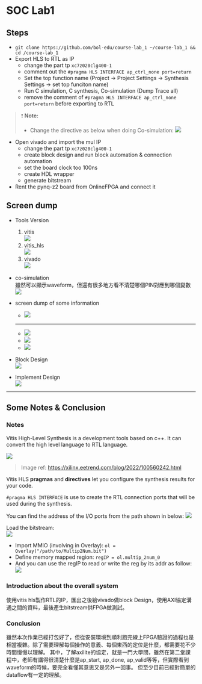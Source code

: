 # SOC Lab1

## Steps

- `git clone https://github.com/bol-edu/course-lab_1 ~/course-lab_1 && cd /course-lab_1`
- Export HLS to RTL as IP
    - change the part tp `xc7z020clg400-1`
    - comment out the `#pragma HLS INTERFACE ap_ctrl_none port=return`
    - Set the top function name (Project -> Project Settings -> Synthesis Settings -> set top funciton name)
    - Run C simulation, C synthesis, Co-simulation (Dump Trace all)
    - remove the comment of `#pragma HLS INTERFACE ap_ctrl_none port=return` before exporting to RTL

> :exclamation: **Note:** 
> - Change the directive as below when doing Co-simulation:
> ![](./images/1.png)

- Open vivado and import the mul IP
    - change the part tp `xc7z020clg400-1`
    - create block design and run block automation & connection automation
    - set the board clock too 100ns
    - create HDL wrapper
    - generate bitstream
- Rent the pynq-z2 board from OnlineFPGA and connect it

## Screen dump

- Tools Version
    1. vitis  
    ![](./images/2.png)
    2. vitis_hls  
    ![](./images/3.png)
    3. vivado  
    ![](./images/4.png)
- co-simulation  
    雖然可以顯示waveform，但還有很多地方看不清楚哪個PIN對應到哪個變數  
    ![](./images/5.png)  
- screen dump of some information  
    - ![](./images/6.png)  
    ---
    - ![](./images/7.png) 
    - ![](./images/8.png) 
    - ![](./images/9.png)

- Block Design  
    ![](./images/10.png)

- Implement Design  
    ![](./images/11.png)

---

## Some Notes & Conclusion

### Notes
Vitis High-Level Synthesis is a development tools based on c++. It can convert the high level language to RTL language.

![](./images/12.png)

> Image ref: https://xilinx.eetrend.com/blog/2022/100560242.html

Vitis HLS **pragmas** and **directives** let you configure the synthesis results for your code.

`#pragma HLS INTERFACE` is use to create the RTL connection ports that will be used during the synthesis.

You can find the address of the I/O ports from the path shown in below:
![](./images/13.png)

Load the bitstream:  
![](./images/14.png)
- Import MMIO (involving in Overlay): `ol = Overlay("/path/to/Multip2Num.bit")` 
- Define memory mapped region: `regIP = ol.multip_2num_0`
- And you can use the regIP to read or write the reg by its addr as follow:  
![](./images/15.png)

### Introduction about the overall system

使用vitis hls製作RTL的IP，匯出之後給vivado做block Design，使用AXI協定溝通之間的資料，最後產生bitstream供FPGA做測試。


### Conclusion

雖然本次作業已經打包好了，但從安裝環境到順利跑完線上FPGA驗證的過程也是相當複雜。除了需要理解每個操作的意義、每個東西的定位是什麼，都需要花不少時間慢慢以理解。
其中，了解axilite的協定，就是一門大學問，雖然在第二堂課程中，老師有講得很清楚什麼是ap_start, ap_done, ap_valid等等，但實際看到waveform的時候，要完全看懂其意思又是另外一回事。
但至少目前已經對簡單的dataflow有一定的理解。


